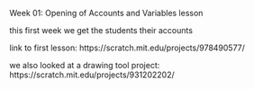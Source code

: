 <p>Week 01: Opening of Accounts and Variables lesson</p>
<p>this first week we get the students their accounts</p>
<p>link to first lesson: https://scratch.mit.edu/projects/978490577/</p>
<p>we also looked at a drawing tool project: https://scratch.mit.edu/projects/931202202/</p>
